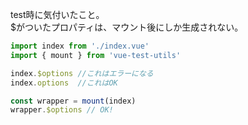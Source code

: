 test時に気付いたこと。  
$がついたプロパティは、マウント後にしか生成されない。

``` javascript
import index from './index.vue'
import { mount } from 'vue-test-utils'

index.$options //これはエラーになる
index.options  //これはOK

const wrapper = mount(index)
wrapper.$options // OK!

```